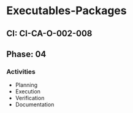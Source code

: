 # Executables-Packages

## CI: CI-CA-O-002-008
## Phase: 04

### Activities
- Planning
- Execution
- Verification
- Documentation
